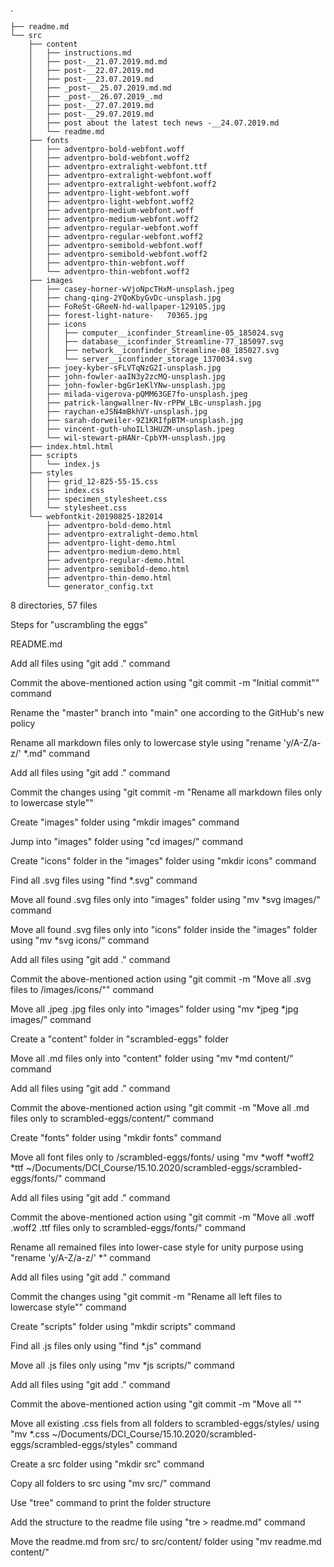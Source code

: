 .
```
├── readme.md
└── src
    ├── content
    │   ├── instructions.md
    │   ├── post-__21.07.2019.md.md
    │   ├── post-__22.07.2019.md
    │   ├── post-__23.07.2019.md
    │   ├── _post-__25.07.2019.md.md
    │   ├── _post-__26.07.2019_.md
    │   ├── post-__27.07.2019.md
    │   ├── post-__29.07.2019.md
    │   ├── post about the latest tech news -__24.07.2019.md
    │   └── readme.md
    ├── fonts
    │   ├── adventpro-bold-webfont.woff
    │   ├── adventpro-bold-webfont.woff2
    │   ├── adventpro-extralight-webfont.ttf
    │   ├── adventpro-extralight-webfont.woff
    │   ├── adventpro-extralight-webfont.woff2
    │   ├── adventpro-light-webfont.woff
    │   ├── adventpro-light-webfont.woff2
    │   ├── adventpro-medium-webfont.woff
    │   ├── adventpro-medium-webfont.woff2
    │   ├── adventpro-regular-webfont.woff
    │   ├── adventpro-regular-webfont.woff2
    │   ├── adventpro-semibold-webfont.woff
    │   ├── adventpro-semibold-webfont.woff2
    │   ├── adventpro-thin-webfont.woff
    │   └── adventpro-thin-webfont.woff2
    ├── images
    │   ├── casey-horner-wVjoNpcTHxM-unsplash.jpeg
    │   ├── chang-qing-2YQoKbyGvDc-unsplash.jpg
    │   ├── FoReSt-GReeN-hd-wallpaper-129105.jpg
    │   ├── forest-light-nature-   70365.jpg
    │   ├── icons
    │   │   ├── computer__iconfinder_Streamline-05_185024.svg
    │   │   ├── database__iconfinder_Streamline-77_185097.svg
    │   │   ├── network__iconfinder_Streamline-08_185027.svg
    │   │   └── server__iconfinder_storage_1370034.svg
    │   ├── joey-kyber-sFLVTqNzG2I-unsplash.jpg
    │   ├── john-fowler-aaIN3y2zcMQ-unsplash.jpg
    │   ├── john-fowler-bgGr1eKlYNw-unsplash.jpg
    │   ├── milada-vigerova-pQMM63GE7fo-unsplash.jpeg
    │   ├── patrick-langwallner-Nv-rPPW_LBc-unsplash.jpg
    │   ├── raychan-eJSN4mBkhVY-unsplash.jpg
    │   ├── sarah-dorweiler-9Z1KRIfpBTM-unsplash.jpg
    │   ├── vincent-guth-uhoILl3HUZM-unsplash.jpeg
    │   └── wil-stewart-pHANr-CpbYM-unsplash.jpg
    ├── index.html.html
    ├── scripts
    │   └── index.js
    ├── styles
    │   ├── grid_12-825-55-15.css
    │   ├── index.css
    │   ├── specimen_stylesheet.css
    │   └── stylesheet.css
    └── webfontkit-20190825-182014
        ├── adventpro-bold-demo.html
        ├── adventpro-extralight-demo.html
        ├── adventpro-light-demo.html
        ├── adventpro-medium-demo.html
        ├── adventpro-regular-demo.html
        ├── adventpro-semibold-demo.html
        ├── adventpro-thin-demo.html
        └── generator_config.txt

```

8 directories, 57 files

Steps for "uscrambling the eggs"

README.md

Add all files using "git add ." command

Commit the above-mentioned action using "git commit -m "Initial commit"" command

Rename the "master" branch into "main" one according to the GitHub's new policy

Rename all markdown files only to lowercase style using "rename 'y/A-Z/a-z/' *.md" command

Add all files using "git add ." command

Commit the changes using "git commit -m "Rename all markdown files only to lowercase style""

Create "images" folder using "mkdir images" command

Jump into "images" folder using "cd images/" command

Create "icons" folder in the "images" folder using "mkdir icons" command

Find all .svg files using "find *.svg" command

Move all found .svg files only into "images" folder using "mv *svg images/" command

Move all found .svg files only into "icons" folder inside the "images" folder using "mv *svg icons/" command

Add all files using "git add ." command

Commit the above-mentioned action using "git commit -m "Move all .svg files to /images/icons/""  command

Move all .jpeg .jpg files only into "images" folder using "mv *jpeg *jpg images/" command

Create a "content" folder in "scrambled-eggs" folder

Move all .md files only into "content" folder using "mv *md content/" command

Add all files using "git add ." command

Commit the above-mentioned action using "git commit -m "Move all .md files only to scrambled-eggs/content/" command

Create "fonts" folder using "mkdir fonts" command 

Move all font files only to /scrambled-eggs/fonts/ using "mv *woff *woff2 *ttf ~/Documents/DCI_Course/15.10.2020/scrambled-eggs/scrambled-eggs/fonts/" command

Add all files using "git add ." command

Commit the above-mentioned action using "git commit -m "Move all .woff .woff2 .ttf files only to scrambled-eggs/fonts/" command

Rename all remained files into lower-case style for unity purpose using "rename 'y/A-Z/a-z/' *" command

Add all files using "git add ." command

Commit the changes using "git commit -m "Rename all left files to lowercase style"" command

Create "scripts" folder using "mkdir scripts" command

Find all .js files only using "find *.js" command

Move all .js files only using "mv *js scripts/" command

Add all files using "git add ." command

Commit the above-mentioned action using "git commit -m "Move all ""

Move all existing .css fiels from all folders to scrambled-eggs/styles/ using "mv *.css ~/Documents/DCI_Course/15.10.2020/scrambled-eggs/scrambled-eggs/styles" command

Create a src folder using "mkdir src" command 

Copy all folders to src using "mv <folder name> src/" command

Use "tree" command to print the folder structure

Add the structure to the readme file using "tre > readme.md" command

Move the readme.md from src/ to src/content/ folder using "mv readme.md content/"
